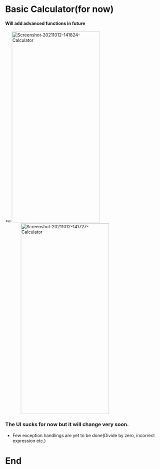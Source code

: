 # Basic Calculator(for now)
#### Will add advanced functions in future

<a <img src="https://i.ibb.co/DbnhzxT/Screenshot-20211012-141824-Calculator.jpg" alt="Screenshot-20211012-141824-Calculator" border="0" style="width:282px;height:611px;" /><a> <img src="https://i.ibb.co/098Vkqt/Screenshot-20211012-141727-Calculator.jpg" hspace=50 alt="Screenshot-20211012-141727-Calculator" border="0" style="width:282px;height:611px;" /></a>

<!-- <a href="https://ibb.co/HP1p07d"><img src="https://i.ibb.co/098Vkqt/Screenshot-20211012-141727-Calculator.jpg" alt="Screenshot-20211012-141727-Calculator" border="0" style="width:282px;height:611px;" /><a> -->

### The UI sucks for now but it will change very soon.
- Few exception handlings are yet to be done(Divide by zero, incorrect expression etc.)

# End
